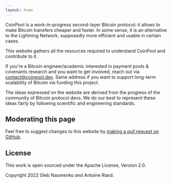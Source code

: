 ```yaml
---
layout: home
---
```


CoinPool is a work-in-progress second-layer Bitcoin protocol: it allows to make Bitcoin transfers cheaper and faster.
In some sense, it is an alternative to the Lightning Network, supposedly more efficient and usable
in certain cases.

This website gathers all the resources required to understand CoinPool and contribute to it.

If you're a Bitcoin engineer/academic interested in payment pools & covenants research and you want to get involved, reach out via contact@coinpool.dev. Same address if you want to support long-term scalability of Bitcoin via funding this project.

The ideas expressed on the website are derived from the progress of the community of Bitcoin protocol devs. We do our best to represent these ideas fairly by following scientific and engineering standards.

## Moderating this page

Feel free to suggest changes to this website by [making a pull request on GitHub](https://github.com/naumenkogs/coinpool-gitbook).

## License

This work is open sourced under the Apache License, Version 2.0.

Copyright 2022 Gleb Naumenko and Antoine Riard.
